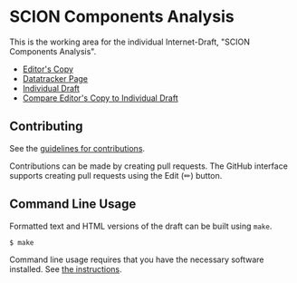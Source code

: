 # SCION Components Analysis

This is the working area for the individual Internet-Draft, "SCION Components Analysis".

* [Editor's Copy](https://scionassociation.github.io/scion-components_I-D/#go.draft-rustignoli-panrg-scion-components.html)
* [Datatracker Page](https://datatracker.ietf.org/doc/draft-rustignoli-panrg-scion-components)
* [Individual Draft](https://datatracker.ietf.org/doc/html/draft-rustignoli-panrg-scion-components)
* [Compare Editor's Copy to Individual Draft](https://scionassociation.github.io/scion-components_I-D/#go.draft-rustignoli-panrg-scion-components.diff)


## Contributing

See the
[guidelines for contributions](https://github.com/scionassociation/scion-components_I-D/blob/main/CONTRIBUTING.md).

Contributions can be made by creating pull requests.
The GitHub interface supports creating pull requests using the Edit (✏) button.


## Command Line Usage

Formatted text and HTML versions of the draft can be built using `make`.

```sh
$ make
```

Command line usage requires that you have the necessary software installed.  See
[the instructions](https://github.com/martinthomson/i-d-template/blob/main/doc/SETUP.md).

